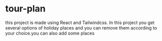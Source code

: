 # tour-plan
this project is made using React and Tailwindcss. In this project you get several options of holiday places and you can remove them according to your choice.you can also add some places 
